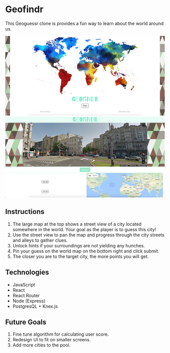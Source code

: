 # Geofindr

This Geoguessr clone is provides a fun way to learn about the world around us.

[![landing](./public/landing.png)](https://react-geofindr.herokuapp.com/)
[![play](./public/play.png)](https://react-geofindr.herokuapp.com/)

## Instructions
1. The large map at the top shows a street view of a city located somewhere in the world. Your goal as the player is to guess this city!
2. Use the street view to pan the map and progress through the city streets and alleys to gather clues.
3. Unlock hints if your surroundings are not yielding any hunches.
4. Pin your guess on the world map on the bottom right and click submit.
5. The closer you are to the target city, the more points you will get.

## Technologies
* JavaScript
* React
* React Router
* Node (Express)
* PostgresQL + Knex.js

## Future Goals
1. Fine tune algorithm for calculating user score.
2. Redesign UI to fit on smaller screens.
3. Add more cities to the pool.
